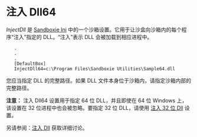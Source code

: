 # 注入 Dll64

_InjectDll_ 是 [Sandboxie Ini](SandboxieIni.md) 中的一个沙箱设置。它用于让沙盒向沙箱内的每个程序“注入”指定的 DLL。“注入”表示 DLL 会被加载到相应进程中。
```
   .
   .
   .
   [DefaultBox]
   InjectDll64=c:\Program Files\Sandboxie Utilities\Sample64.dll
```

您应当指定 DLL 的完整路径。如果 DLL 文件本身位于沙箱内，请指定沙箱内部的完整路径。

**注意：** 注入 Dll64 设置用于指定 64 位 DLL，并且即使在 64 位 Windows 上，该设置在 32 位进程中也会被忽略。要指定 32 位 DLL，请使用 [注入 32 位 Dll](InjectDll.md) 设置。

另请参阅：[注入 Dll](InjectDll.md) 获取详细讨论。